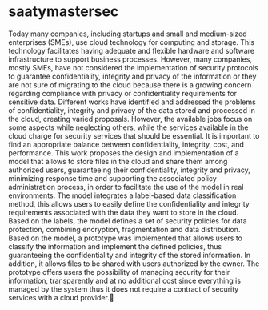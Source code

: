 # saatymastersec
Today many companies, including startups and small and medium-sized enterprises (SMEs), use cloud technology for computing and storage. This technology facilitates having adequate and flexible hardware and software infrastructure to support business processes. However, many companies, mostly SMEs, have not considered the implementation of security protocols to guarantee confidentiality, integrity and privacy of the information or they are not sure of migrating to the cloud because there is a growing concern regarding compliance with privacy or confidentiality requirements for sensitive data. Different works have identified and addressed the problems of confidentiality, integrity and privacy of the data stored and processed in the cloud, creating varied proposals. However, the available jobs focus on some aspects while neglecting others, while the services available in the cloud charge for security services that should be essential. It is important to find an appropriate balance between confidentiality, integrity, cost, and performance. This work proposes the design and implementation of a model that allows to store files in the cloud and share them among authorized users, guaranteeing their confidentiality, integrity and privacy, minimizing response time and supporting the associated policy administration process, in order to facilitate the use of the model in real environments. The model integrates a label-based data classification method, this allows users to easily define the confidentiality and integrity requirements associated with the data they want to store in the cloud. Based on the labels, the model defines a set of security policies for data protection, combining encryption, fragmentation and data distribution. Based on the model, a prototype was implemented that allows users to classify the information and implement the defined policies, thus guaranteeing the confidentiality and integrity of the stored information. In addition, it allows files to be shared with users authorized by the owner. The prototype offers users the possibility of managing security for their information, transparently and at no additional cost since everything is managed by the system thus it does not require a contract of security services with a cloud provider.
